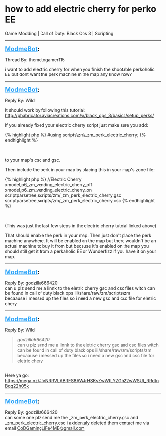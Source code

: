 # how to add electric cherry for perko EE
Game Modding | Call of Duty: Black Ops 3 | Scripting

---
<strong style="font-size: 1.4em;"><span style="text-decoration: underline;text-decoration-color: #34a7f9;"><span style="color:#34a7f9;">ModmeBot</span></span>:</strong>

<p>Thread By: themotogamer115<br /><p style="text-align:left;">i want to add electric cherry for when you finish the shootable perkoholic EE but dont want the perk machine in the map any know how?</p></p>

---
<strong style="font-size: 1.4em;"><span style="text-decoration: underline;text-decoration-color: #34a7f9;"><span style="color:#34a7f9;">ModmeBot</span></span>:</strong>

<p>Reply By: Wild<br /><p style="text-align:left;">It should work by following this tutorial: <a href="http://phabricator.aviacreations.com/w/black_ops_3/basics/setup_perks/">http://phabricator.aviacreations.com/w/black_ops_3/basics/setup_perks/</a></p><p style="text-align:left;"></p><p style="text-align:left;"></p><p style="text-align:left;"></p><p style="text-align:left;">If you already fixed your electric cherry script just make sure you add:</p>{% highlight php %}
#using scripts\zm\_zm_perk_electric_cherry;
{% endhighlight %}
<br /><br /><br /><p style="text-align:left;">to your map&#39;s csc and gsc.</p><p style="text-align:left;">Then include the perk in your map by placing this in your map&#39;s zone file:</p>{% highlight php %}
//Electric Cherry
xmodel,p6_zm_vending_electric_cherry_off
xmodel,p6_zm_vending_electric_cherry_on
scriptparsetree,scripts/zm/_zm_perk_electric_cherry.gsc
scriptparsetree,scripts/zm/_zm_perk_electric_cherry.csc
{% endhighlight %}
<br /><br /><br /><p style="text-align:left;">(This was just the last few steps in the electric cherry tutoial linked above)</p><p style="text-align:left;"></p><p style="text-align:left;"></p><p style="text-align:left;"></p><p style="text-align:left;">That should enable the perk in your map. Then just don&#39;t place the perk machine anywhere. It will be enabled on the map but there wouldn&#39;t be an actual machine to buy it from but because it&#39;s enabled on the map you should still get it from a perkaholic EE or Wunderfizz if you have it on your map.</p><p style="text-align:left;"></p></p>

---
<strong style="font-size: 1.4em;"><span style="text-decoration: underline;text-decoration-color: #34a7f9;"><span style="color:#34a7f9;">ModmeBot</span></span>:</strong>

<p>Reply By: godzilla666420<br />can u plz send me a linnk to the eletric cherry gsc and csc files witch can be found in  call of duty black ops iii/share/raw/zm/scripts/zm<br />becaause i messed up the files so i need a new gsc and csc file for eletric chery</p>

---
<strong style="font-size: 1.4em;"><span style="text-decoration: underline;text-decoration-color: #34a7f9;"><span style="color:#34a7f9;">ModmeBot</span></span>:</strong>

<p>Reply By: Wild<br /><blockquote><em>godzilla666420</em><br />can u plz send me a linnk to the eletric cherry gsc and csc files witch can be found in  call of duty black ops iii/share/raw/zm/scripts/zm becaause i messed up the files so i need a new gsc and csc file for eletric chery    </blockquote><br /> Here ya go: <a href="https://mega.nz/#!vNRRVLAB!fFS8AWJrHSKsZwWtLYZGh22wWSUt_RRdtnBqq22h05k">https://mega.nz/#!vNRRVLAB!fFS8AWJrHSKsZwWtLYZGh22wWSUt_RRdtnBqq22h05k</a></p>

---
<strong style="font-size: 1.4em;"><span style="text-decoration: underline;text-decoration-color: #34a7f9;"><span style="color:#34a7f9;">ModmeBot</span></span>:</strong>

<p>Reply By: godzilla666420<br />can some one plz send me the _zm_perk_electric_cherry.gsc            and            _zm_perk_electric_cherry.csc   i axidentaly deleted them contact me via email <a href="mailto:CoDGamingLiFe4ME@gmail.com">CoDGamingLiFe4ME@gmail.com</a></p>
